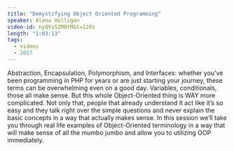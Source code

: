 ```yaml
---
title: "Demystifying Object Oriented Programming"
speaker: Alena Holligan
video-id: nyQYvSZM0tM&t=120s
length: "1:03:13"
tags:
  - videos
  - 2017
---
```


Abstraction, Encapsulation, Polymorphism, and Interfaces: whether you’ve been programming in PHP for years or are just starting your journey, these terms can be overwhelming even on a good day. Variables, conditionals, those all make sense. But this whole Object-Oriented thing is WAY more complicated. Not only that, people that already understand it act like it’s so easy and they talk right over the simple questions and never explain the basic concepts in a way that actually makes sense. In this session we’ll take you through real life examples of Object-Oriented terminology in a way that will make sense of all the mumbo jumbo and allow you to utilizing OOP immediately.

